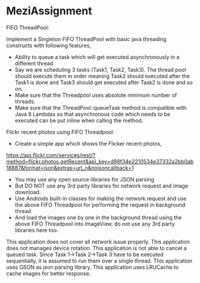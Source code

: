 # MeziAssignment

FIFO ThreadPool:

Implement a Singleton FIFO ThreadPool with basic java threading constructs with following features,

- Ability to queue a task which will get executed asynchronously in a different thread
- Say we are scheduling 3 tasks (Task1, Task2, Task3). The thread pool should execute them in order meaning Task2 should executed after the Task1 is done and Task3 should get executed after Task2 is done and so on.
- Make sure that the Threadpool uses absolute minimum number of threads.
- Make sure that the ThreadPool::queueTask method is compatible with Java 8 Lambdas so that asynchronous code which needs to be executed can be put inline when calling the method. 

Flickr recent photos using FIFO Threadpool:

- Create a simple app which shows the Flicker recent photos,

https://api.flickr.com/services/rest/?method=flickr.photos.getRecent&api_key=d98f34e2210534e37332a2bb0ab18887&format=json&extras=url_n&nojsoncallback=1

- You may use any open source libraries for JSON parsing
- But DO NOT use any 3rd party libraries for network request and image download. 
- Use Androids built-in classes for making the network request and use the above FIFO Threadpool for performing the request in background thread
- And load the images one by one in the background thread using the above FIFO Threadpool into ImageView, do not use any 3rd party libraries here too.




This application does not cover all network issue properly.
This application does not manages device rotation.
This application is not able to cancel a queued task.
Since Task 1->Task 2->Task 3 have to be executed sequentially, it is assumed to run them over a single thread.
This application uses GSON as json parsing library.
This application uses LRUCache to cache images for better response.
